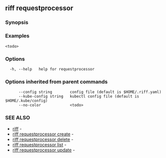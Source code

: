 ## riff requestprocessor

<todo>

### Synopsis

<todo>

### Examples

```
<todo>
```

### Options

```
  -h, --help   help for requestprocessor
```

### Options inherited from parent commands

```
      --config string        config file (default is $HOME/.riff.yaml)
      --kube-config string   kubectl config file (default is $HOME/.kube/config)
      --no-color             <todo>
```

### SEE ALSO

* [riff](riff.md)	 - <todo>
* [riff requestprocessor create](riff_requestprocessor_create.md)	 - <todo>
* [riff requestprocessor delete](riff_requestprocessor_delete.md)	 - <todo>
* [riff requestprocessor list](riff_requestprocessor_list.md)	 - <todo>
* [riff requestprocessor update](riff_requestprocessor_update.md)	 - <todo>

